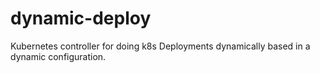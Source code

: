 # dynamic-deploy
Kubernetes controller for doing k8s Deployments dynamically based in a dynamic configuration.
